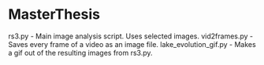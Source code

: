 # MasterThesis

rs3.py - Main image analysis script. Uses selected images.
vid2frames.py - Saves every frame of a video as an image file.
lake_evolution_gif.py - Makes a gif out of the resulting images from rs3.py.
